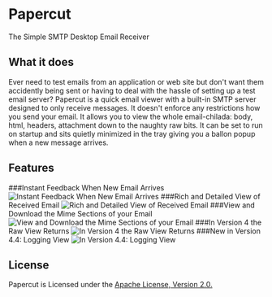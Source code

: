 # Papercut
The Simple SMTP Desktop Email Receiver

## What it does
Ever need to test emails from an application or web site but don't want them accidently being sent or having to deal with the hassle of setting up a test email server? Papercut is a quick email viewer with a built-in SMTP server designed to only receive messages. It doesn't enforce any restrictions how you send your email. It allows you to view the whole email-chilada: body, html, headers, attachment down to the naughty raw bits. It can be set to run on startup and sits quietly minimized in the tray giving you a ballon popup when a new message arrives.

## Features
###Instant Feedback When New Email Arrives
![Instant Feedback When New Email Arrives](http://www.tinygecko.com/downloads/Papercut-v3.1.0-S2.png)
###Rich and Detailed View of Received Email
![Rich and Detailed View of Received Email](http://www.tinygecko.com/downloads/Papercut-Main.png)
###View and Download the Mime Sections of your Email
![View and Download the Mime Sections of your Email](http://www.tinygecko.com/images/Papercut/Papercut-Mime.png)
###In Version 4 the Raw View Returns
![In Version 4 the Raw View Returns](http://www.tinygecko.com/images/Papercut/Papercut-Raw.png)
###New in Version 4.4: Logging View
![In Version 4.4: Logging View](http://www.tinygecko.com/images/Papercut/Papercut-Log.png)

## License
Papercut is Licensed under the <a href="http://www.apache.org/licenses/LICENSE-2.0"> Apache License, Version 2.0.
